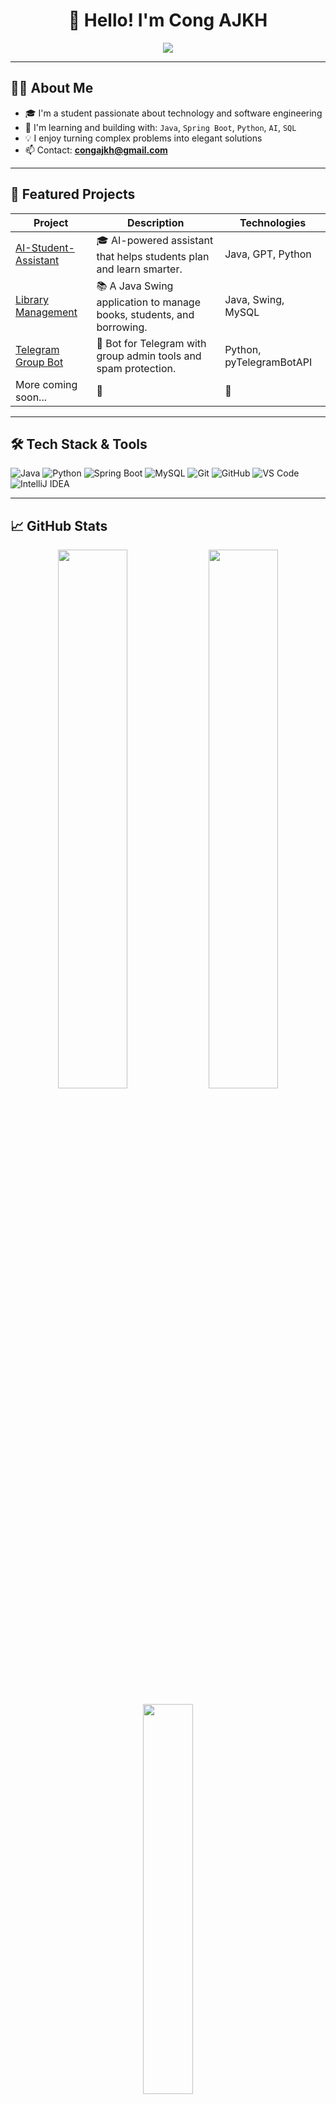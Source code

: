 <h1 align="center">👋 Hello! I'm Cong AJKH</h1>

<p align="center">
  <img src="https://readme-typing-svg.herokuapp.com?font=Fira+Code&size=22&pause=1000&color=00ADB5&center=true&vCenter=true&width=500&lines=Welcome+to+my+GitHub!;I+love+building+real-world+solutions;Java+%7C+Python+%7C+SQL+%7C+AI+enthusiast" />
</p>

---

## 🧑‍💻 About Me

- 🎓 I'm a student passionate about technology and software engineering
- 🧠 I'm learning and building with: `Java`, `Spring Boot`, `Python`, `AI`, `SQL`
- 💡 I enjoy turning complex problems into elegant solutions
- 📫 Contact: **congajkh@gmail.com**

---

## 🚀 Featured Projects

| Project | Description | Technologies |
|--------|-------------|--------------|
| [AI-Student-Assistant](https://github.com/congajkh/AI-Student-Assistant) | 🎓 AI-powered assistant that helps students plan and learn smarter. | Java, GPT, Python |
| [Library Management](https://github.com/congajkh/Library-Management) | 📚 A Java Swing application to manage books, students, and borrowing. | Java, Swing, MySQL |
| [Telegram Group Bot](https://github.com/congajkh/telegram-group-bot) | 🤖 Bot for Telegram with group admin tools and spam protection. | Python, pyTelegramBotAPI |
| More coming soon... | 🚧 | 🚧 |

---

## 🛠️ Tech Stack & Tools

![Java](https://img.shields.io/badge/Java-ED8B00?style=for-the-badge&logo=java&logoColor=white)
![Python](https://img.shields.io/badge/Python-3776AB?style=for-the-badge&logo=python&logoColor=white)
![Spring Boot](https://img.shields.io/badge/Spring_Boot-6DB33F?style=for-the-badge&logo=spring-boot&logoColor=white)
![MySQL](https://img.shields.io/badge/MySQL-005C84?style=for-the-badge&logo=mysql&logoColor=white)
![Git](https://img.shields.io/badge/Git-F05032?style=for-the-badge&logo=git&logoColor=white)
![GitHub](https://img.shields.io/badge/GitHub-181717?style=for-the-badge&logo=github&logoColor=white)
![VS Code](https://img.shields.io/badge/VSCode-007ACC?style=for-the-badge&logo=visual-studio-code&logoColor=white)
![IntelliJ IDEA](https://img.shields.io/badge/IntelliJ_IDEA-000000?style=for-the-badge&logo=intellij-idea&logoColor=white)

---

## 📈 GitHub Stats

<p align="center">
  <img src="https://github-readme-stats.vercel.app/api?username=congajkh&show_icons=true&theme=tokyonight" width="47%" />
  <img src="https://github-readme-streak-stats.herokuapp.com/?user=congajkh&theme=tokyonight" width="47%" />
</p>

<p align="center">
  <img src="https://github-readme-stats.vercel.app/api/top-langs/?username=congajkh&layout=compact&theme=tokyonight" width="40%" />
</p>

---

## 📫 Let's Connect

- 🌐 [GitHub](https://github.com/congajkh)
- ✉️ Email: congajkh@gmail.com

---

<p align="center">
  <i>“The best way to predict the future is to invent it.” – Alan Kay</i>
</p>
